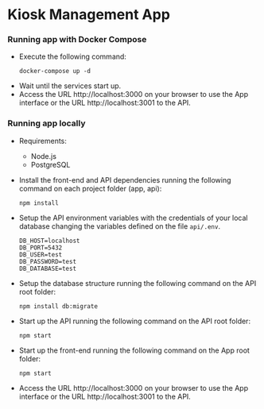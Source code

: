 # Kiosk Management App

### Running app with Docker Compose
- Execute the following command:
  ```
  docker-compose up -d
  ````
- Wait until the services start up.
- Access the URL http://localhost:3000 on your browser to use the App interface or the URL http://localhost:3001 to the API.


### Running app locally
- Requirements:
  - Node.js
  - PostgreSQL

- Install the front-end and API dependencies running the following command on each project folder (app, api):
  ```
  npm install
  ````

- Setup the API environment variables with the credentials of your local database changing the variables defined on the file `api/.env`.
  ```
  DB_HOST=localhost
  DB_PORT=5432
  DB_USER=test
  DB_PASSWORD=test
  DB_DATABASE=test
  ````

- Setup the database structure running the following command on the API root folder:
  ```
  npm install db:migrate
  ````

- Start up the API running the following command on the API root folder:
  ```
  npm start
  ````

- Start up the front-end running the following command on the App root folder:
  ```
  npm start
  ````
- Access the URL http://localhost:3000 on your browser to use the App interface or the URL http://localhost:3001 to the API.